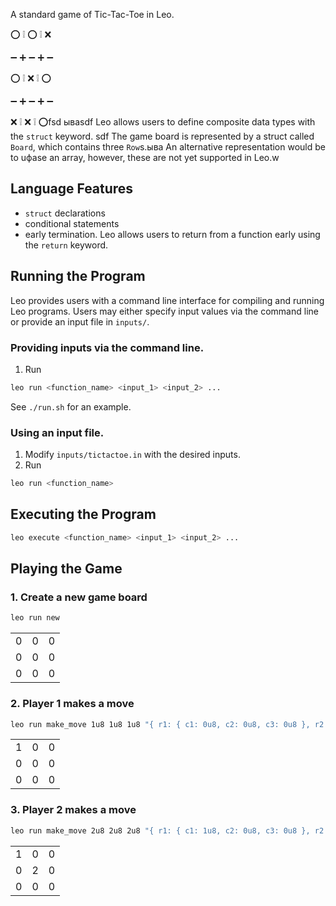 <!-- # ⭕ Tic-Tac-Toe -->

[//]: # (<img alt="workshop/tictactoe" width="1412" src="../.resources/tictactoe.png">)

A standard game of Tic-Tac-Toe in Leo.

⭕ ❕ ⭕ ❕ ❌

➖ ➕ ➖ ➕ ➖

⭕ ❕ ⁣❌ ❕ ⭕

➖ ➕ ➖ ➕ ➖

❌ ❕ ❌ ❕ ⭕fsd
ываsdf
Leo allows users to define composite data types with the `struct` keyword. sdf
The game board is represented by a struct called `Board`, which contains three `Row`s.ыва
An alternative representation would be to uфаse an array, however, these are not yet supported in Leo.w

## Language Features
- `struct` declarations
- conditional statements
- early termination. Leo allows users to return from a function early using the `return` keyword.

## Running the Program

Leo provides users with a command line interface for compiling and running Leo programs.
Users may either specify input values via the command line or provide an input file in `inputs/`.

### Providing inputs via the command line.
1. Run 
```bash
leo run <function_name> <input_1> <input_2> ...
```
See `./run.sh` for an example.


### Using an input file.
1. Modify `inputs/tictactoe.in` with the desired inputs.
2. Run
```bash
leo run <function_name>
```

## Executing the Program
```bash
leo execute <function_name> <input_1> <input_2> ...
```

## Playing the Game

### 1. Create a new game board
```bash
leo run new
```
|   |   |   |
|---|---|---|
| 0 | 0 | 0 |
| 0 | 0 | 0 |
| 0 | 0 | 0 |

### 2. Player 1 makes a move
```bash
leo run make_move 1u8 1u8 1u8 "{ r1: { c1: 0u8, c2: 0u8, c3: 0u8 }, r2: { c1: 0u8, c2: 0u8, c3: 0u8 }, r3: { c1: 0u8, c2: 0u8, c3: 0u8 } }"
```
|   |   |   |
|---|---|---|
| 1 | 0 | 0 |
| 0 | 0 | 0 |
| 0 | 0 | 0 |

### 3. Player 2 makes a move
```bash
leo run make_move 2u8 2u8 2u8 "{ r1: { c1: 1u8, c2: 0u8, c3: 0u8 }, r2: { c1: 0u8, c2: 0u8, c3: 0u8 }, r3: { c1: 0u8, c2: 0u8, c3: 0u8 } }"
```
|   |   |   |
|---|---|---|
| 1 | 0 | 0 |
| 0 | 2 | 0 |
| 0 | 0 | 0 |
